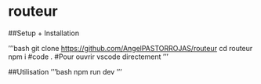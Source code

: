 # routeur

##Setup + Installation

’’’bash
git clone https://github.com/AngelPASTORROJAS/routeur
cd routeur
npm i
#code . #Pour ouvrir vscode directement
’’’

##Utilisation
’’’bash
npm run dev
’’’
